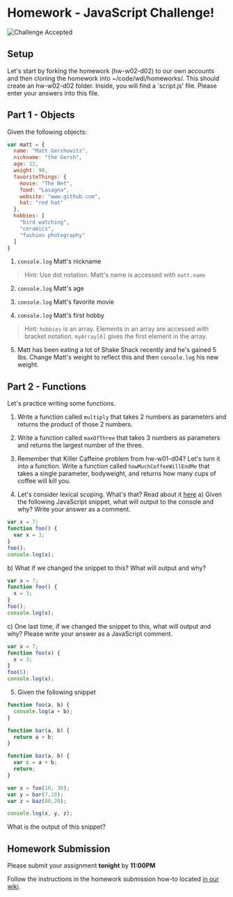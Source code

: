 # Homework - JavaScript Challenge!

![Challenge Accepted](https://media.giphy.com/media/1zTqgW6bS2jWU/giphy.gif)

## Setup
Let's start by forking the homework (hw-w02-d02) to our own accounts and then
cloning the homework into ~/code/wdi/homeworks/. This should create an hw-w02-d02
folder. Inside, you will find a 'script.js' file. Please enter your answers into
this file.

## Part 1 - Objects
Given the following objects:
```javascript
var matt = {
  name: "Matt Gershowitz",
  nickname: "the Gersh",
  age: 12,
  weight: 90,
  favoriteThings: {
    movie: "The Net",
    food: "Lasagna",
    website: "www.github.com",
    hat: "red hat"
  },
  hobbies: [
    "bird watching",
    "ceramics",
    "fashion photography"
  ]
}
```
1. `console.log` Matt's nickname
> Hint: Use dot notation. Matt's name is accessed with `matt.name`

2. `console.log` Matt's age

3. `console.log` Matt's favorite movie

4. `console.log` Matt's first hobby
> Hint: `hobbies` is an array. Elements in an array are accessed with bracket notation. `myArray[0]` gives the first element in the array.

5. Matt has been eating a lot of Shake Shack recently and he's gained 5 lbs. Change Matt's weight to reflect this and then `console.log` his new weight.

## Part 2 - Functions
Let's practice writing some functions.

1. Write a function called `multiply` that takes 2 numbers as parameters and returns the product of those 2 numbers.

2. Write a function called `maxOfThree` that takes 3 numbers as parameters and returns the largest number of the three.

3. Remember that Killer Caffeine problem from hw-w01-d04? Let's turn it into a function. Write a function called `howMuchCoffeeWillEndMe` that takes a single parameter, bodyweight, and returns how many cups of coffee will kill you.

4. Let's consider lexical scoping.  What's that?  Read about it [here](http://www.w3schools.com/js/js_scope.asp)
a) Given the following JavaScript snippet, what will output to the console and why? Write your answer as a comment.
```javascript
var x = 7;
function foo() {
  var x = 3;
}
foo();
console.log(x);
```
b)
What if we changed the snippet to this? What will output and why?
```javascript
var x = 7;
function foo() {
  x = 3;
}
foo();
console.log(x);
```
c) One last time, if we changed the snippet to this, what will output and why? Please write your answer as a JavaScript comment.
```javascript
var x = 7;
function foo(x) {
  x = 3;
}
foo(5);
console.log(x);
```

5. Given the following snippet

```javascript
function foo(a, b) {
  console.log(a + b);
}

function bar(a, b) {
  return a + b;
}

function baz(a, b) {
  var c = a + b;
  return;
}

var x = foo(10, 30);
var y = bar(7,10);
var z = baz(80,20);

console.log(x, y, z);
```
What is the output of this snippet?



## Homework Submission
Please submit your assignment **tonight** by **11:00PM**

Follow the instructions in the homework submission how-to located [in our wiki](https://git.generalassemb.ly/wdi-nyc-1-30/syllabus/wiki/Homework-Submission).
